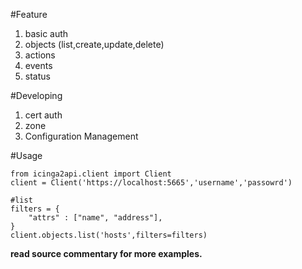 #Feature
1. basic auth
2. objects (list,create,update,delete) 
3. actions
4. events
5. status

#Developing
1. cert auth
2. zone
3. Configuration Management

#Usage
```
from icinga2api.client import Client
client = Client('https://localhost:5665','username','passowrd')

#list
filters = {
    "attrs" : ["name", "address"],
}
client.objects.list('hosts',filters=filters)

```

**read source commentary for more examples.**

